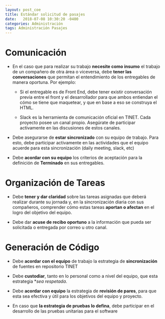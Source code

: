 ```yaml
---
layout: post_coe
title: Estándar solicitud de pasajes
date:   2018-07-08 10:30:20 -0400
categories: Administración
tags: Administración Pasajes
---
```


# Comunicación

 - En el caso que para realizar su trabajo **necesite como insumo** el trabajo de un compañero de otra área o viceversa, debe **tener las conversaciones** que permitan el entendimiento de los entregables de manera oportuna. Por ejemplo:

   - Si el entregable es de Front End, debe tener existir conversación previa entre el front y el desarrollador para que ambos entiendan el cómo se tiene que maquetear, y que en base a eso se construya el HTML.

   - Slack es la herramienta de comunicación oficial en TINET. Cada proyecto posee un canal propio. Asegúrate de participar activamente en las discusiones de estos canales.

 - Debe asegurarse de **estar sincronizado** con su equipo de trabajo. Para esto, debe participar activamente en las actividades que el equipo acuerde para esta sincronización (daily meeting, slack, etc)

- Debe **acordar con su equipo** los criterios de aceptación para la definición de **Terminado** en sus entregables.


# Organización de Tareas

- Debe **tener y dar claridad** sobre las tareas asignadas que deberá realizar durante su jornada y, en la sincronización diaria con sus compañeros, comprender cómo estas tareas **aportan o afectan** en el logro del objetivo del equipo.

- Debe dar **acuse de recibo oportuno** a la información que pueda ser solicitada o entregada por correo u otro canal.


# Generación de Código

- Debe **acordar con el equipo** de trabajo la estrategia de **sincronización** de fuentes en repositorio TINET

- Debe **custodiar**, tanto en lo personal como a nivel del equipo, que esta estrategia **sea respetada*.

- Debe **acordar con equipo** la estrategia de **revisión de pares**, para que esta sea efectiva y útil para los objetivos del equipo y proyecto.

 - En caso que **la estrategia de pruebas lo defina**, debe participar en el desarrollo de las pruebas unitarias para el software